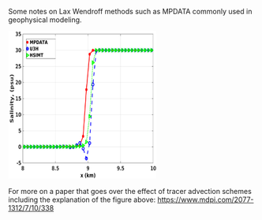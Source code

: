 Some notes on Lax Wendroff methods such as MPDATA commonly used in geophysical modeling. 

<a href="combined_pdf_lax_wendroff_mpdata.pdf" class="image fit"><img src="salt_profile_depth.png" width="300" height="300" alt=""></a>

For more on a paper that goes over the effect of tracer advection schemes including the explanation of the figure above: 
https://www.mdpi.com/2077-1312/7/10/338


